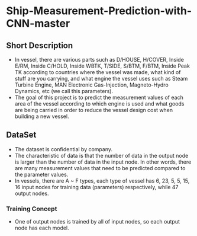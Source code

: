 # Ship-Measurement-Prediction-with-CNN-master

## Short Description
- In vessel, there are various parts such as D/HOUSE, H/COVER, Inside E/RM, Inside C/HOLD, Inside WBTK, T/SIDE, S/BTM, F/BTM, Inside Peak TK according to countries where the vessel was made, what kind of stuff are you carrying, and what engine the vessel uses such as Steam Turbine Engine, MAN Electronic Gas-Injection, Magneto-Hydro Dynamics, etc (we call this parameters).
- The goal of this project is to predict the measurement values of each area of the vessel according to which engine is used and what goods are being carried in order to reduce the vessel design cost when building a new vessel.


## DataSet
- The dataset is confidential by company.
- The characteristic of data is that the number of data in the output node is larger than the number of data in the input node. In other words, there are many measurement values that need to be predicted compared to the parameter values.
- In vessels, there are A ~ F types, each type of vessel has 6, 23, 5, 5, 15, 16 input nodes for training data (parameters) respectively, while 47 output nodes.


### Training Concept
- One of output nodes is trained by all of input nodes, so each output node has each model.
